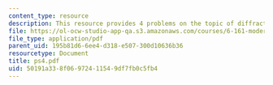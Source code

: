 ```yaml
---
content_type: resource
description: This resource provides 4 problems on the topic of diffraction.
file: https://ol-ocw-studio-app-qa.s3.amazonaws.com/courses/6-161-modern-optics-project-laboratory-fall-2005/50191a338f06972411549df7fb0c5fb4_ps4.pdf
file_type: application/pdf
parent_uid: 195b81d6-6ee4-d318-e507-300d10636b36
resourcetype: Document
title: ps4.pdf
uid: 50191a33-8f06-9724-1154-9df7fb0c5fb4
---
```

